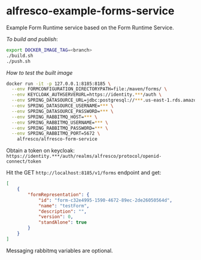 # alfresco-example-forms-service

Example Form Runtime service based on the Form Runtime Service.

*To build and publish*:

```bash
export DOCKER_IMAGE_TAG=<branch>
./build.sh
./push.sh
```


*How to test the built image*

``` bash
docker run -it -p 127.0.0.1:8185:8185 \
  --env FORMCONFIGURATION_DIRECTORYPATH=file:/maven/forms/ \
  --env KEYCLOAK_AUTHSERVERURL=https://identity.***/auth \
  --env SPRING_DATASOURCE_URL=jdbc:postgresql://***.us-east-1.rds.amazonaws.com:5432/external-db-app \
  --env SPRING_DATASOURCE_USERNAME=*** \
  --env SPRING_DATASOURCE_PASSWORD=*** \
  --env SPRING_RABBITMQ_HOST=*** \
  --env SPRING_RABBITMQ_USERNAME=*** \
  --env SPRING_RABBITMQ_PASSWORD=*** \
  --env SPRING_RABBITMQ_PORT=5672 \
    alfresco/alfresco-form-service
```

Obtain a token on keycloak:
`https://identity.***/auth/realms/alfresco/protocol/openid-connect/token`

Hit the GET `http://localhost:8185/v1/forms` endpoint and get:
```json
[
    {
        "formRepresentation": {
            "id": "form-c32e4995-1590-4672-89ec-2de26050564d",
            "name": "testForm",
            "description": "",
            "version": 0,
            "standAlone": true
        }
    }
]
```

Messaging rabbitmq variables are optional.
